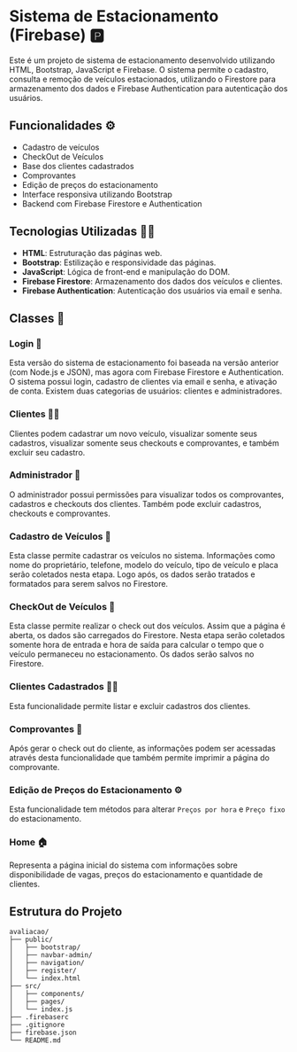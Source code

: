 # Sistema de Estacionamento (Firebase) 🅿️

Este é um projeto de sistema de estacionamento desenvolvido utilizando HTML, Bootstrap, JavaScript e Firebase. O sistema permite o cadastro, consulta e remoção de veículos estacionados, utilizando o Firestore para armazenamento dos dados e Firebase Authentication para autenticação dos usuários.

## Funcionalidades ⚙️

- Cadastro de veículos
- CheckOut de Veículos
- Base dos clientes cadastrados
- Comprovantes
- Edição de preços do estacionamento
- Interface responsiva utilizando Bootstrap
- Backend com Firebase Firestore e Authentication

## Tecnologias Utilizadas 🧑‍💻

- **HTML**: Estruturação das páginas web.
- **Bootstrap**: Estilização e responsividade das páginas.
- **JavaScript**: Lógica de front-end e manipulação do DOM.
- **Firebase Firestore**: Armazenamento dos dados dos veículos e clientes.
- **Firebase Authentication**: Autenticação dos usuários via email e senha.

## Classes 📜

### Login 🪪
Esta versão do sistema de estacionamento foi baseada na versão anterior (com Node.js e JSON), mas agora com Firebase Firestore e Authentication. O sistema possui login, cadastro de clientes via email e senha, e ativação de conta. Existem duas categorias de usuários: clientes e administradores.

### Clientes 🧑‍🦱
Clientes podem cadastrar um novo veículo, visualizar somente seus cadastros, visualizar somente seus checkouts e comprovantes, e também excluir seu cadastro.

### Administrador 🫅
O administrador possui permissões para visualizar todos os comprovantes, cadastros e checkouts dos clientes. Também pode excluir cadastros, checkouts e comprovantes.

### Cadastro de Veículos 📜
Esta classe permite cadastrar os veículos no sistema. Informações como nome do proprietário, telefone, modelo do veículo, tipo de veículo e placa serão coletados nesta etapa. Logo após, os dados serão tratados e formatados para serem salvos no Firestore.

### CheckOut de Veículos 📜
Esta classe permite realizar o check out dos veículos. Assim que a página é aberta, os dados são carregados do Firestore. Nesta etapa serão coletados somente hora de entrada e hora de saída para calcular o tempo que o veículo permaneceu no estacionamento. Os dados serão salvos no Firestore.

### Clientes Cadastrados 🧑‍🦱
Esta funcionalidade permite listar e excluir cadastros dos clientes.

### Comprovantes 📜
Após gerar o check out do cliente, as informações podem ser acessadas através desta funcionalidade que também permite imprimir a página do comprovante.

### Edição de Preços do Estacionamento ⚙️
Esta funcionalidade tem métodos para alterar `Preços por hora` e `Preço fixo` do estacionamento.

### Home 🏠
Representa a página inicial do sistema com informações sobre disponibilidade de vagas, preços do estacionamento e quantidade de clientes.

## Estrutura do Projeto

```plaintext
avaliacao/
├── public/
│   ├── bootstrap/
│   ├── navbar-admin/
│   ├── navigation/
│   ├── register/
│   └── index.html
├── src/
│   ├── components/
│   ├── pages/
│   └── index.js
├── .firebaserc
├── .gitignore
├── firebase.json
└── README.md
